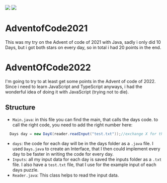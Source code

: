 ![](https://img.shields.io/badge/stars%20⭐-20-yellow)
![](https://img.shields.io/badge/days%20completed-10-blue)

# AdventofCode2021

This was my try on the Advent of code of 2021 with Java, sadly i only did 10 Days, but i got both stars on every day, so in total i had 20 points in the end.



# AdventOfCode2022
I'm going to try to at least get some points in the Advent of code of 2022.
Since i need to learn JavaScript and TypeScript anyways, i had the wonderful idea of doing it with JavaScript (trying not to die).

## Structure
- `Main.java`: in this file you can find the main, that calls the days code. to call the right code, you need to add the right number here:
```java
  Days day = new DayX(reader.readInput("test.txt"));//exchange X for the number of the day
```
- `days`: the code for each day will be in the days folder as a `.java` file. I used `Days.java` to create an Interface, that I then could implement every day to be faster in writing the code for every day.
- `Inputs`: all my input data for each day is saved the inputs folder as a `.txt` file. I also have a `test.txt` file, that I use for the example input of each days puzzle.
- `Reader.java`: This class helps to read the input data.
